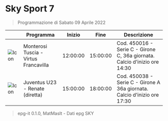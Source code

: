 # Sky Sport 7
> Programmazione di Sabato 09 Aprile 2022

||Programma|Inizio|Fine|Descrizione|
|---|---|---|---|---|
|![Icon](https://guidatv.sky.it/uuid/e88c9dfd-c17a-430f-93dc-67107d4a9b13/cover?md5ChecksumParam=44df254c4257a00191317ce13cd9d509)|Monterosi Tuscia - Virtus Francavilla|12:00:00|15:00:00|Cod. 450016 - Serie C - Girone C, 36a giornata. Calcio d&#039;inizio ore 14:30
|![Icon](https://guidatv.sky.it/uuid/2b5af355-0a5d-45e2-9a68-0b4640deff8e/cover?md5ChecksumParam=2b2dfcf3a54adaccf62c12ae0a5f654f)|Juventus U23 - Renate (diretta)|15:00:00|18:00:00|Cod. 450038 - Serie C - Girone A 36a giornata. Calcio d&#039;inizio ore 17:30



 > epg-it 0.1.0, MatMasIt - Dati epg SKY